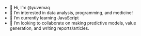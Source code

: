 - 👋 Hi, I’m @yuvemaq
- 👀 I’m interested in data analysis, programming, and medicine!
- 🌱 I’m currently learning JavaScript
- 💞️ I’m looking to collaborate on making predictive models, value generation, and writing reports/articles. 

<!---
yuvemaq/yuvemaq is a ✨ special ✨ repository because its `README.md` (this file) appears on your GitHub profile.
You can click the Preview link to take a look at your changes.
--->
